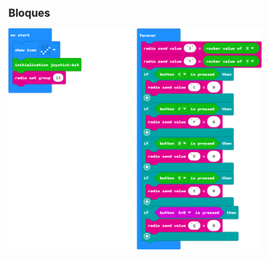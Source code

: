 
## Bloques

![A rendered view of the blocks](https://github.com/iesvalledelsol/Joystickbit/raw/master/.github/makecode/blocks.png)
